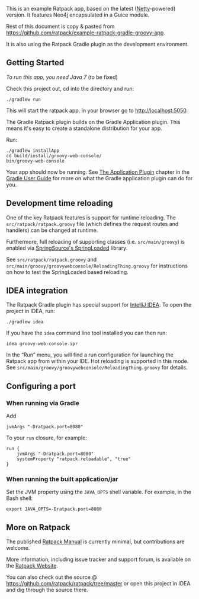 This is an example Ratpack app, based on the latest ([Netty](http://netty.io)-powered) version. It features Neo4j encapsulated in a Guice module.

Rest of this document is copy & pasted from <https://github.com/ratpack/example-ratpack-gradle-groovy-app>.

It is also using the Ratpack Gradle plugin as the development environment.

## Getting Started

*To run this app, you need Java 7* (to be fixed)

Check this project out, cd into the directory and run:

    ./gradlew run

This will start the ratpack app. In your browser go to <http://localhost:5050>.

The Gradle Ratpack plugin builds on the Gradle Application plugin. This means it's easy to create a standalone
distribution for your app.

Run:

    ./gradlew installApp
    cd build/install/groovy-web-console/
    bin/groovy-web-console

Your app should now be running. See [The Application Plugin](http://gradle.org/docs/current/userguide/application_plugin.html) chapter in the [Gradle User Guide](http://www.gradle.org/docs/current/userguide/userguide.html) for more on what
the Gradle application plugin can do for you.

## Development time reloading

One of the key Ratpack features is support for runtime reloading. The `src/ratpack/ratpack.groovy` file (which defines
the request routes and handlers) can be changed at runtime.

Furthermore, full reloading of supporting classes (i.e. `src/main/groovy`) is enabled via
[SpringSource's SpringLoaded](https://github.com/SpringSource/spring-loaded) library.

See `src/ratpack/ratpack.groovy` and `src/main/groovy/groovywebconsole/ReloadingThing.groovy` for instructions on how to test
the SpringLoaded based reloading.

## IDEA integration

The Ratpack Gradle plugin has special support for [IntelliJ IDEA](http://www.jetbrains.com/idea/download/). To open the project in IDEA, run:

    ./gradlew idea

If you have the `idea` command line tool installed you can then run:

    idea groovy-web-console.ipr

In the “Run” menu, you will find a run configuration for launching the Ratpack app from within your IDE. Hot reloading
is supported in this mode. See `src/main/groovy/groovywebconsole/ReloadingThing.groovy` for details.

## Configuring a port

### When running via Gradle

Add

    jvmArgs "-Dratpack.port=8080"

To your ```run``` closure, for example:

    run {
        jvmArgs "-Dratpack.port=8080"
        systemProperty "ratpack.reloadable", "true"
    }

### When running the built application/jar

Set the JVM property using the ```JAVA_OPTS``` shell variable.  For example, in the Bash shell:

    export JAVA_OPTS=-Dratpack.port=8080

## More on Ratpack

The published [Ratpack Manual](http://www.ratpack-framework.org/manual/snapshot/) is currently minimal, but contributions are welcome.

More information, including issue tracker and support forum, is available on the [Ratpack Website](http://www.ratpack-framework.org).

You can also check out the source @ https://github.com/ratpack/ratpack/tree/master or open this project in IDEA and
dig through the source there.
